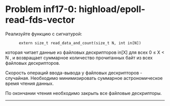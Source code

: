 **Problem inf17-0: highload/epoll-read-fds-vector**
==================================================

Реализуйте функцию с сигнатурой:

          extern size_t read_data_and_count(size_t N, int in[N])

которая читает данные из файловых дескрипторов in[X] для всех 0 ≤ X < N , и возвращает суммарное количество прочитанных байт из всех файловых дескрипторов.

Скорость операций ввода-вывода у файловых дескрипторов - случайная. Необходимо минимизировать суммарное астрономическое время чтения данных.

По окончании чтения необходимо закрыть все файловые дескрипторы.

***
